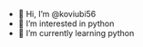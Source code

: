 - 👋 Hi, I’m @koviubi56
- 👀 I’m interested in python
- 🌱 I’m currently learning python
<!--- - 💞️ I’m looking to collaborate on ... --->

<!---
koviubi56/koviubi56 is a ✨ special ✨ repository because its `README.md` (this file) appears on your GitHub profile.
You can click the Preview link to take a look at your changes.
--->
